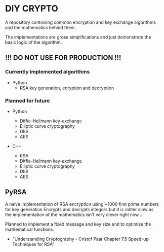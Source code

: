 # DIY CRYPTO

A repository containing common encryption and key exchange algorithms and the mathematics behind them.

The implementations are grose simplifications and just demonstrate the basic logic of the algorithm.

## !!! DO NOT USE FOR PRODUCTION !!!

### Currently implemented algorithms
- Python
    - RSA key generation, ecryption and decryption

### Planned for future
- Python
    - Diffie-Hellmann key-exchange
    - Elliptic curve cryptography
    - DES
    - AES

- C++
    - RSA
    - Diffie-Hellmann key-exchange
    - Elliptic curve cryptography
    - DES
    - AES

## PyRSA

A naive implementation of RSA encryption using ~1000 first prime numbers for key generation
Encrypts and decrypts integers but it is rahter slow as the implementation of the mathematics isn't very clever right now...

Planned to implement a fixed message and key size and to optimize the mathematical functions.
- "Understanding Cryptography - Cristof Paar Chapter 7.5 Speed-up Techniques for RSA"
